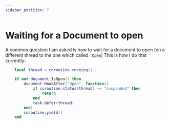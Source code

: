 ```yaml
---
sidebar_position: 7
---
```


# Waiting for a Document to open

A common question I am asked is how to wait for a document to open (on a different
thread to the one which called `:Open`)
This is how I do that currently:

```lua
	local thread = coroutine.running()

	if not document:IsOpen() then
		document:HookAfter("Open", function()
			if coroutine.status(thread) ~= "suspended" then
				return
			end
			task.defer(thread)
		end)
		coroutine.yield()
	end
```